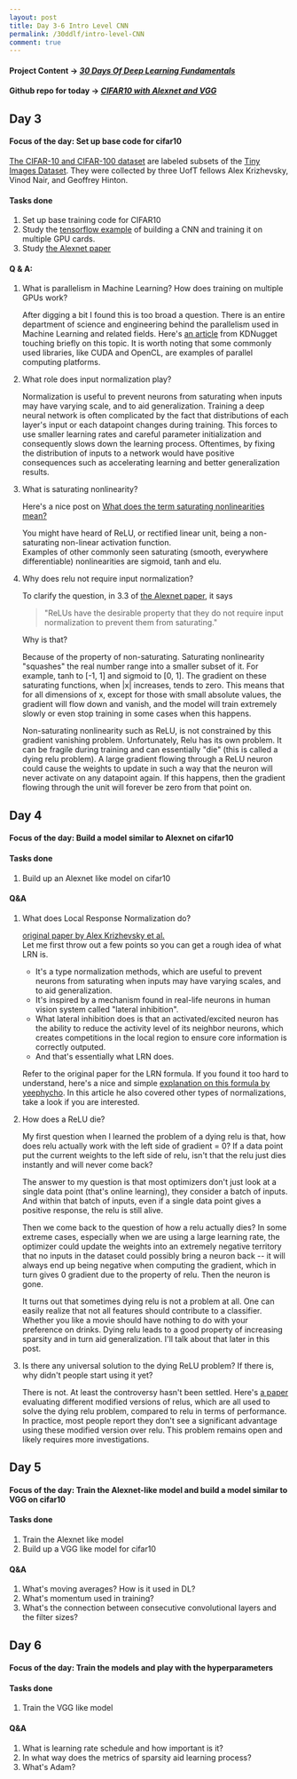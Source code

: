 ```yaml
---
layout: post
title: Day 3-6 Intro Level CNN
permalink: /30ddlf/intro-level-CNN
comment: true
---
```

#### Project Content &rarr;  *[30 Days Of Deep Learning Fundamentals](/blog/30-days-of-deep-learning-fundamentals/)*
#### Github repo for today &rarr; *[CIFAR10 with Alexnet and VGG](https://github.com/6ixNugget/CIFAR10-with-Alexnet-and-VGG)*
## Day 3

#### Focus of the day: Set up base code for cifar10
[The CIFAR-10 and CIFAR-100 dataset](https://www.cs.toronto.edu/~kriz/cifar.html) are labeled subsets of the [Tiny Images Dataset](http://groups.csail.mit.edu/vision/TinyImages/). They were collected by three UofT fellows Alex Krizhevsky, Vinod Nair, and Geoffrey Hinton. 

#### Tasks done
1. Set up base training code for CIFAR10
2. Study the [tensorflow example](https://www.tensorflow.org/tutorials/deep_cnn) of building a CNN and training it on multiple GPU cards.
3. Study [the Alexnet paper](https://www.nvidia.cn/content/tesla/pdf/machine-learning/imagenet-classification-with-deep-convolutional-nn.pdf)

#### Q & A: 
1. What is parallelism in Machine Learning? How does training on multiple GPUs work?

    After digging a bit I found this is too broad a question. There is an entire department of science and engineering behind the parallelism used in Machine Learning and related fields. Here's [an article](https://www.kdnuggets.com/2016/11/parallelism-machine-learning-gpu-cuda-threading.html) from KDNugget touching briefly on this topic. It is worth noting that some commonly used libraries, like CUDA and OpenCL, are examples of parallel computing platforms.

2. What role does input normalization play?

    Normalization is useful to prevent neurons from saturating when inputs may have varying scale, and to aid generalization. Training a deep neural network is often complicated by the fact that distributions of each layer's input or each datapoint changes during training. This forces to use smaller learning rates and careful parameter initialization and consequently slows down the learning process. Oftentimes, by fixing the distribution of inputs to a network would have positive consequences such as accelerating learning and better generalization results.

3. What is saturating nonlinearity?

    Here's a nice post on [What does the term saturating nonlinearities mean?](https://stats.stackexchange.com/questions/174295/what-does-the-term-saturating-nonlinearities-mean)

    You might have heard of ReLU, or rectified linear unit, being a non-saturating non-linear activation function.  
    Examples of other commonly seen saturating (smooth, everywhere differentiable) nonlinearities are sigmoid, tanh and elu.

4. Why does relu not require input normalization?

    To clarify the question, in 3.3 of [the Alexnet paper](https://www.nvidia.cn/content/tesla/pdf/machine-learning/imagenet-classification-with-deep-convolutional-nn.pdf), it says
    > "ReLUs have the desirable property that they do not require input normalization to prevent them from saturating."

    Why is that?  

    Because of the property of non-saturating. Saturating nonlinearity "squashes" the real number range into a smaller subset of it. For example, tanh to [-1, 1] and sigmoid to [0, 1]. The gradient on these saturating functions, when \|x\| increases, tends to zero. This means that for all dimensions of x, except for those with small absolute values, the gradient will flow down and vanish, and the model will train extremely slowly or even stop training in some cases when this happens.

    Non-saturating nonlinearity such as ReLU, is not constrained by this gradient vanishing problem. Unfortunately, Relu has its own problem. It can be fragile during training and can essentially "die" (this is called a dying relu problem). A large gradient flowing through a ReLU neuron could cause the weights to update in such a way that the neuron will never activate on any datapoint again. If this happens, then the gradient flowing through the unit will forever be zero from that point on. 

## Day 4
#### Focus of the day: Build a model similar to Alexnet on cifar10

#### Tasks done
1. Build up an Alexnet like model on cifar10

#### Q&A
1. What does Local Response Normalization do?  

    [original paper by Alex Krizhevsky et al.](http://papers.nips.cc/paper/4824-imagenet-classification-with-deep-convolutional-neural-networks.pdf)  
    Let me first throw out a few points so you can get a rough idea of what LRN is.  
    * It's a type normalization methods, which are useful to prevent neurons from saturating when inputs may have varying scales, and to aid generalization.  
    * It's inspired by a mechanism found in real-life neurons in human vision system called "lateral inhibition".
    * What lateral inhibition does is that an activated/excited neuron has the ability to reduce the activity level of its neighbor neurons, which creates competitions in the local region to ensure core information is correctly outputed.
    * And that's essentially what LRN does.

    Refer to the original paper for the LRN formula. If you found it too hard to understand, here's a nice and simple [explanation on this formula by yeephycho](yeephycho.github.io/2016/08/03/Normalizations-in-neural-networks/). In this article he also covered other types of normalizations, take a look if you are interested.

2. How does a ReLU die?  

    My first question when I learned the problem of a dying relu is that, how does relu actually work with the left side of gradient = 0? If a data point put the current weights to the left side of relu, isn't that the relu just dies instantly and will never come back?

    The answer to my question is that most optimizers don't just look at a single data point (that's online learning), they consider a batch of inputs. And within that batch of inputs, even if a single data point gives a positive response, the relu is still alive.

    Then we come back to the question of how a relu actually dies? In some extreme cases, especially when we are using a large learning rate, the optimizer could update the weights into an extremely negative territory that no inputs in the dataset could possibly bring a neuron back -- it will always end up being negative when computing the gradient, which in turn gives 0 gradient due to the property of relu. Then the neuron is gone.

    It turns out that sometimes dying relu is not a problem at all. One can easily realize that not all features should contribute to a classifier. Whether you like a movie should have nothing to do with your preference on drinks. Dying relu leads to a good property of increasing sparsity and in turn aid generalization. I'll talk about that later in this post.

3. Is there any universal solution to the dying ReLU problem? If there is, why didn't people start using it yet?

    There is not. At least the controversy hasn't been settled. Here's [a paper](https://arxiv.org/abs/1505.00853) evaluating different modified versions of relus, which are all used to solve the dying relu problem, compared to relu in terms of performance. In practice, most people report they don't see a significant advantage using these modified version over relu. This problem remains open and likely requires more investigations.

## Day 5
#### Focus of the day: Train the Alexnet-like model and build a model similar to VGG on cifar10

#### Tasks done
1. Train the Alexnet like model
2. Build up a VGG like model for cifar10

#### Q&A
1. What's moving averages? How is it used in DL?
2. What's momentum used in training?
3. What's the connection between consecutive convolutional layers and the filter sizes?

## Day 6

#### Focus of the day: Train the models and play with the hyperparameters

#### Tasks done
1. Train the VGG like model

#### Q&A
1. What is learning rate schedule and how important is it?
2. In what way does the metrics of sparsity aid learning process?
3. What's Adam?
